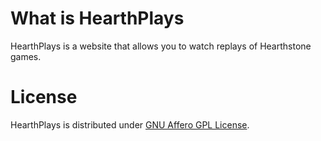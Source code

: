 What is HearthPlays
==================

HearthPlays is a website that allows you to watch replays of Hearthstone games.

License
=======

HearthPlays is distributed under [GNU Affero GPL License](http://www.gnu.org/licenses/agpl-3.0.en.html).